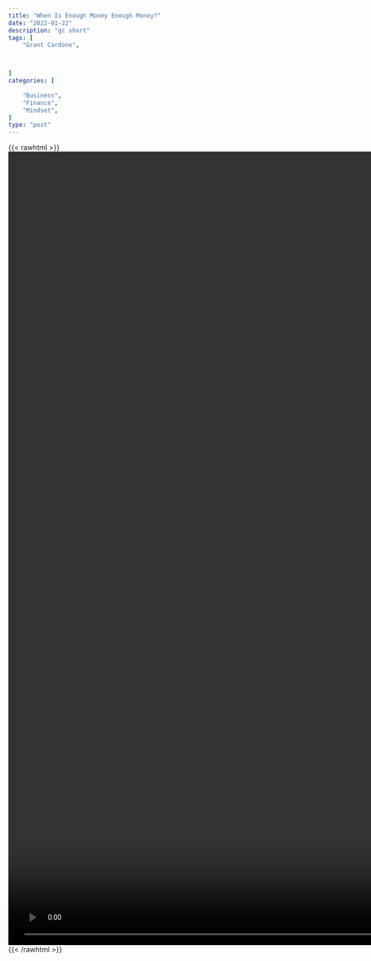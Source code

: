```yaml
---
title: "When Is Enough Money Enough Money?"
date: "2022-01-22"
description: "gc short"
tags: [
    "Grant Cardone",



]
categories: [
    
    "Business",
    "Finance",
    "Mindset",
]
type: "post"
---
```

{{< rawhtml >}}
    <video style="height:40vh;width:auto" overflow="hidden" controls>
        <source src="https://clips.dev00ps.com/Grant%20Cardone/wealth_building.mp4" type="video/mp4"> 
    </video>
{{< /rawhtml >}}